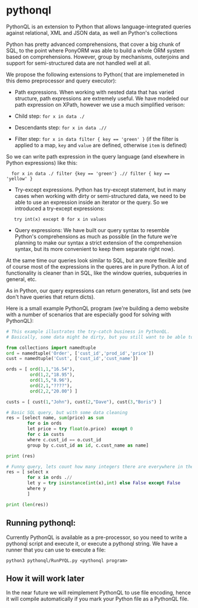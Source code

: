 # pythonql
PythonQL is an extension to Python that allows language-integrated queries against relational, XML and JSON data, as well an Python's collections


Python has pretty advanced comprehensions, that cover a big chunk of SQL, to the point where PonyORM was able to build a whole ORM system based on comprehensions. However, group by mechanisms, outerjoins and support for semi-structured data are not handled well at all.


We propose the following extensions to Python( that are implemeneted in this demo preprocessor and query executor):

 - Path expressions. When working with nested data that has varied structure, path expressions are extremely useful. We have modeled our path expression on XPath, however we use a much simplified verison:

  - Child step:  ```for x in data ./``` 
  - Descendants step: ```for x in data .//```
  - Filter step: ```for x in data filter { key == 'green' }``` (if the filter is applied to a map, ``key`` and ``value`` are defined, otherwise ``item`` is defined)

So we can write path expression in the query language (and elsewhere in Python expressions) like this:
```
  for x in data ./ filter {key == 'green'} .// filter { key == 'yellow' }
```

 - Try-except expressions. Python has try-except statement, but in many cases when working with dirty or semi-structured data, we need to be able to use an expression inside an iterator or the query. So we introduced a try-except expressions:
 
```
   try int(x) except 0 for x in values 
```

 - Query expressions:
We have built our query syntax to resemble Python's comprehensions as much as possible (in the future we're planning to make our syntax a strict extension of the comprehension syntax, but its more convenient to keep them separate right now).

 At the same time our queries look similar to SQL, but are more flexible and of course most of the expressions in the queres are
in pure Python. A lot of functionality is cleaner than in SQL, like the window queries, subqueries in general, etc.


As in Python, our query expressions can return generators, list and sets (we don't have queries that return dicts).


Here is a small example PythonQL program (we're building a demo website with a number of scenarios that are especially good for solving with PythonQL):

```Python
# This example illustrates the try-catch business in PythonQL.
# Basically, some data might be dirty, but you still want to be able to write a simple query

from collections import namedtuple
ord = namedtuple('Order', ['cust_id','prod_id','price'])
cust = namedtuple('Cust', ['cust_id','cust_name'])

ords = [ ord(1,1,"16.54"),
         ord(1,2,"18.95"),
         ord(1,5,"8.96"),
         ord(2,1,"????"),
         ord(2,2,"20.00") ]

custs = [ cust(1,"John"), cust(2,"Dave"), cust(3,"Boris") ]

# Basic SQL query, but with some data cleaning
res = [select name, sum(price) as sum
        for o in ords
        let price = try float(o.price)  except 0
        for c in custs
        where c.cust_id == o.cust_id
        group by c.cust_id as id, c.cust_name as name]

print (res)

# Funny query, lets count how many integers there are everywhere in the data
res = [ select x
        for x in ords .//
        let y = try isinstance(int(x),int) else False except False
        where y
        ]

print (len(res))
```

## Running pythonql:

Currently PythonQL is available as a pre-processor, so you need to write a pythonql script and
execute it, or execute a pythonql string. We have a runner that you can use to execute a file:

`python3 pythonql/RunPYQL.py <pythonql program>`

## How it will work later

In the near future we will reimplement PythonQL to use file encoding, hence it will compile automatically
if you mark your Python file as a PythonQL file.
